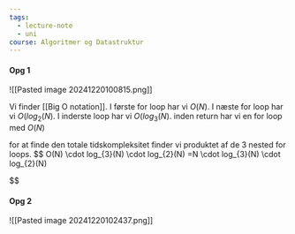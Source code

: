 ```yaml
---
tags:
  - lecture-note
  - uni
course: Algoritmer og Datastruktur
---
```

#### Opg 1
![[Pasted image 20241220100815.png]]

Vi finder [[Big O notation]].
I første for loop har vi $O(N)$.
I næste for loop har vi $O(log_{2}(N)$.
I inderste loop har vi $O(log_{3}(N)$.
inden return har vi en for loop med $O(N)$

for at finde den totale tidskompleksitet finder vi produktet af de 3 nested for loops.
$$
O(N) \cdot log_{3}(N) \cdot log_{2}(N)
=N \cdot log_{3}(N) \cdot log_{2}(N)

$$

#### Opg 2
![[Pasted image 20241220102437.png]]
